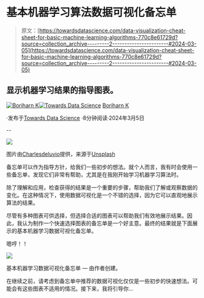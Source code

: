 # 基本机器学习算法数据可视化备忘单

> 原文：[https://towardsdatascience.com/data-visualization-cheat-sheet-for-basic-machine-learning-algorithms-770c8e61729d?source=collection_archive---------2-----------------------#2024-03-05](https://towardsdatascience.com/data-visualization-cheat-sheet-for-basic-machine-learning-algorithms-770c8e61729d?source=collection_archive---------2-----------------------#2024-03-05)

## 显示机器学习结果的指导图表。

[](https://medium.com/@borih.k?source=post_page---byline--770c8e61729d--------------------------------)[![Boriharn K](../Images/1b23a79640f5272c1382918bfdba03b0.png)](https://medium.com/@borih.k?source=post_page---byline--770c8e61729d--------------------------------)[](https://towardsdatascience.com/?source=post_page---byline--770c8e61729d--------------------------------)[![Towards Data Science](../Images/a6ff2676ffcc0c7aad8aaf1d79379785.png)](https://towardsdatascience.com/?source=post_page---byline--770c8e61729d--------------------------------) [Boriharn K](https://medium.com/@borih.k?source=post_page---byline--770c8e61729d--------------------------------)

·发布于[Towards Data Science](https://towardsdatascience.com/?source=post_page---byline--770c8e61729d--------------------------------) ·8分钟阅读·2024年3月5日

--

![](../Images/5642d7b9c79a7ed20f5453db8bc9d9fb.png)

图片由[Charlesdeluvio](https://unsplash.com/@charlesdeluvio)提供，来源于[Unsplash](https://unsplash.com/?utm_source=medium&utm_medium=referral)

备忘单可以作为指导方针，给我们一些初步的想法。就个人而言，我有时会使用一些备忘单，发现它们非常有帮助，尤其是在我刚开始学习机器学习算法时。

除了理解和应用，检查获得的结果是一个重要的步骤，帮助我们了解或观察数据的变化。在这种情况下，使用数据可视化是一个不错的选择，因为它可以直观地展示算法的结果。

尽管有多种图表可供选择，但选择合适的图表可以帮助我们有效地展示结果。因此，我认为制作一个快速选择图表的备忘单是一个好主意。最终的结果就是下面展示的基本机器学习数据可视化备忘单。

嗯哼！！

![](../Images/7751b854d91092d1cb17a17cbd30ef5b.png)

基本机器学习数据可视化备忘单 — 由作者创建。

在继续之前，请考虑到备忘单中推荐的数据可视化仅仅是一些初步的快速想法。可能会有这些图表不适用的情况。接下来，我将引导你...
